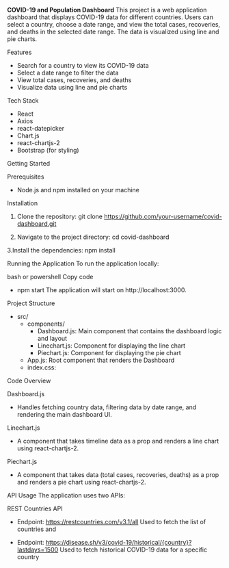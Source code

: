 **COVID-19 and Population Dashboard**
This project is a web application dashboard that displays COVID-19 data for different countries. Users can select a country, choose a date range, and view the total cases, recoveries, and deaths in the selected date range. The data is visualized using line and pie charts.

Features
* Search for a country to view its COVID-19 data
* Select a date range to filter the data
* View total cases, recoveries, and deaths
* Visualize data using line and pie charts

  
Tech Stack

* React
* Axios
* react-datepicker
* Chart.js
* react-chartjs-2
* Bootstrap (for styling)

Getting Started

Prerequisites
* Node.js and npm installed on your machine
  
Installation
1. Clone the repository:
    git clone https://github.com/your-username/covid-dashboard.git
   
2. Navigate to the project directory:
   cd covid-dashboard
   
3.Install the dependencies:
  npm install

Running the Application
To run the application locally:

bash or powershell
Copy code
* npm start
The application will start on http://localhost:3000.


Project Structure
* src/
  * components/
       * Dashboard.js: Main component that contains the dashboard logic and layout
       * Linechart.js: Component for displaying the line chart
       * Piechart.js: Component for displaying the pie chart
  * App.js: Root component that renders the Dashboard
  * index.css:

Code Overview

Dashboard.js
  * Handles fetching country data, filtering data by date range, and rendering the main dashboard UI.

Linechart.js
  * A component that takes timeline data as a prop and renders a line chart using react-chartjs-2.

Piechart.js
  * A component that takes data (total cases, recoveries, deaths) as a prop and renders a pie chart using react-chartjs-2.

API Usage
The application uses two APIs:

REST Countries API

* Endpoint: https://restcountries.com/v3.1/all
Used to fetch the list of countries and 

* Endpoint: https://disease.sh/v3/covid-19/historical/{country}?lastdays=1500
Used to fetch historical COVID-19 data for a specific country
